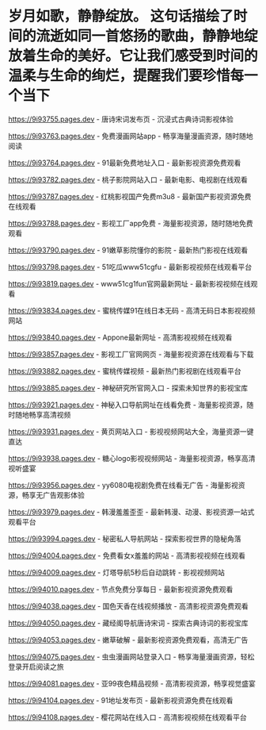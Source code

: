 # 岁月如歌，静静绽放。 这句话描绘了时间的流逝如同一首悠扬的歌曲，静静地绽放着生命的美好。它让我们感受到时间的温柔与生命的绚烂，提醒我们要珍惜每一个当下

https://9i93755.pages.dev - 唐诗宋词发布页 - 沉浸式古典诗词影视体验

https://9i93763.pages.dev - 免费漫画网站app - 畅享海量漫画资源，随时随地阅读

https://9i93764.pages.dev - 91最新免费地址入口 - 最新影视资源免费观看

https://9i93782.pages.dev - 桃子影院网站入口 - 最新电影、电视剧在线观看

https://9i93787.pages.dev - 红桃影视国产免费m3u8 - 最新国产影视资源免费在线观看

https://9i93788.pages.dev - 影视工厂app免费 - 海量影视资源，随时随地免费观看

https://9i93790.pages.dev - 91嫩草影院懂你的影院 - 最新热门影视在线观看

https://9i93798.pages.dev - 51吃瓜www51cgfu - 最新影视视频在线观看平台

https://9i93819.pages.dev - www51cg1fun官网最新网址 - 最新影视视频在线观看

https://9i93834.pages.dev - 蜜桃传媒91在线日本无码 - 高清无码日本影视视频网站

https://9i93840.pages.dev - Appone最新网址 - 高清影视视频在线观看

https://9i93857.pages.dev - 影视工厂官网网页 - 海量影视资源在线观看与下载

https://9i93882.pages.dev - 蜜桃传媒视频 - 最新热门影视剧在线观看平台

https://9i93885.pages.dev - 神秘研究所官网入口 - 探索未知世界的影视宝库

https://9i93921.pages.dev - 神秘入口导航网址在线看免费 - 海量影视资源，随时随地畅享高清视频

https://9i93931.pages.dev - 黄页网站入口 - 影视视频网站大全，海量资源一键直达

https://9i93938.pages.dev - 糖心logo影视视频网站 - 海量影视资源，畅享高清视听盛宴

https://9i93956.pages.dev - yy6080电视剧免费在线看无广告 - 海量影视资源，畅享无广告观影体验

https://9i93979.pages.dev - 韩漫羞羞歪歪 - 最新韩漫、动漫、影视资源一站式观看平台

https://9i93994.pages.dev - 秘密私人导航网站 - 探索影视世界的隐秘角落

https://9i94004.pages.dev - 免费看女x羞羞的网站 - 高清影视视频在线观看

https://9i94009.pages.dev - 灯塔导航5秒后自动跳转 - 影视视频网站

https://9i94010.pages.dev - 节点免费分享每日 - 最新影视资源免费观看

https://9i94038.pages.dev - 国色天香在线视频播放 - 高清影视资源免费观看

https://9i94050.pages.dev - 藏经阁导航唐诗宋词 - 探索古典诗词的影视宝库

https://9i94053.pages.dev - 嫩草破解 - 最新影视资源免费观看，高清无广告

https://9i94075.pages.dev - 虫虫漫画网站登录入口 - 畅享海量漫画资源，轻松登录开启阅读之旅

https://9i94081.pages.dev - 亚99夜色精品视频 - 高清影视资源，畅享视觉盛宴

https://9i94104.pages.dev - 91地址发布页 - 最新影视资源免费在线观看

https://9i94108.pages.dev - 樱花网站在线入口 - 高清影视视频在线观看平台
